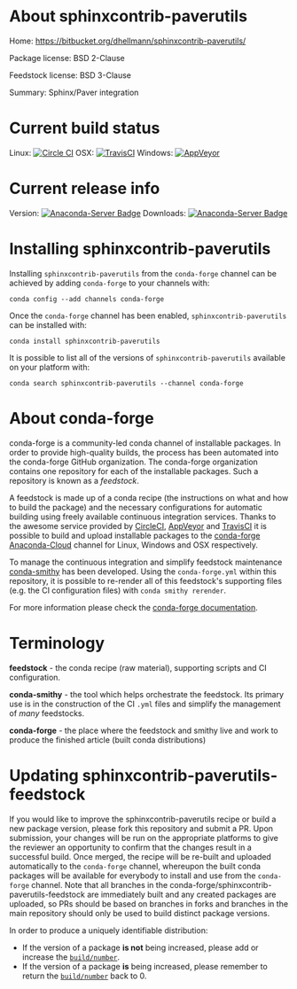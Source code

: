 About sphinxcontrib-paverutils
==============================

Home: https://bitbucket.org/dhellmann/sphinxcontrib-paverutils/

Package license: BSD 2-Clause

Feedstock license: BSD 3-Clause

Summary: Sphinx/Paver integration



Current build status
====================

Linux: [![Circle CI](https://circleci.com/gh/conda-forge/sphinxcontrib-paverutils-feedstock.svg?style=shield)](https://circleci.com/gh/conda-forge/sphinxcontrib-paverutils-feedstock)
OSX: [![TravisCI](https://travis-ci.org/conda-forge/sphinxcontrib-paverutils-feedstock.svg?branch=master)](https://travis-ci.org/conda-forge/sphinxcontrib-paverutils-feedstock)
Windows: [![AppVeyor](https://ci.appveyor.com/api/projects/status/github/conda-forge/sphinxcontrib-paverutils-feedstock?svg=True)](https://ci.appveyor.com/project/conda-forge/sphinxcontrib-paverutils-feedstock/branch/master)

Current release info
====================
Version: [![Anaconda-Server Badge](https://anaconda.org/conda-forge/sphinxcontrib-paverutils/badges/version.svg)](https://anaconda.org/conda-forge/sphinxcontrib-paverutils)
Downloads: [![Anaconda-Server Badge](https://anaconda.org/conda-forge/sphinxcontrib-paverutils/badges/downloads.svg)](https://anaconda.org/conda-forge/sphinxcontrib-paverutils)

Installing sphinxcontrib-paverutils
===================================

Installing `sphinxcontrib-paverutils` from the `conda-forge` channel can be achieved by adding `conda-forge` to your channels with:

```
conda config --add channels conda-forge
```

Once the `conda-forge` channel has been enabled, `sphinxcontrib-paverutils` can be installed with:

```
conda install sphinxcontrib-paverutils
```

It is possible to list all of the versions of `sphinxcontrib-paverutils` available on your platform with:

```
conda search sphinxcontrib-paverutils --channel conda-forge
```


About conda-forge
=================

conda-forge is a community-led conda channel of installable packages.
In order to provide high-quality builds, the process has been automated into the
conda-forge GitHub organization. The conda-forge organization contains one repository
for each of the installable packages. Such a repository is known as a *feedstock*.

A feedstock is made up of a conda recipe (the instructions on what and how to build
the package) and the necessary configurations for automatic building using freely
available continuous integration services. Thanks to the awesome service provided by
[CircleCI](https://circleci.com/), [AppVeyor](http://www.appveyor.com/)
and [TravisCI](https://travis-ci.org/) it is possible to build and upload installable
packages to the [conda-forge](https://anaconda.org/conda-forge)
[Anaconda-Cloud](http://docs.anaconda.org/) channel for Linux, Windows and OSX respectively.

To manage the continuous integration and simplify feedstock maintenance
[conda-smithy](http://github.com/conda-forge/conda-smithy) has been developed.
Using the ``conda-forge.yml`` within this repository, it is possible to re-render all of
this feedstock's supporting files (e.g. the CI configuration files) with ``conda smithy rerender``.

For more information please check the [conda-forge documentation](https://conda-forge.org/docs/).

Terminology
===========

**feedstock** - the conda recipe (raw material), supporting scripts and CI configuration.

**conda-smithy** - the tool which helps orchestrate the feedstock.
                   Its primary use is in the construction of the CI ``.yml`` files
                   and simplify the management of *many* feedstocks.

**conda-forge** - the place where the feedstock and smithy live and work to
                  produce the finished article (built conda distributions)


Updating sphinxcontrib-paverutils-feedstock
===========================================

If you would like to improve the sphinxcontrib-paverutils recipe or build a new
package version, please fork this repository and submit a PR. Upon submission,
your changes will be run on the appropriate platforms to give the reviewer an
opportunity to confirm that the changes result in a successful build. Once
merged, the recipe will be re-built and uploaded automatically to the
`conda-forge` channel, whereupon the built conda packages will be available for
everybody to install and use from the `conda-forge` channel.
Note that all branches in the conda-forge/sphinxcontrib-paverutils-feedstock are
immediately built and any created packages are uploaded, so PRs should be based
on branches in forks and branches in the main repository should only be used to
build distinct package versions.

In order to produce a uniquely identifiable distribution:
 * If the version of a package **is not** being increased, please add or increase
   the [``build/number``](http://conda.pydata.org/docs/building/meta-yaml.html#build-number-and-string).
 * If the version of a package **is** being increased, please remember to return
   the [``build/number``](http://conda.pydata.org/docs/building/meta-yaml.html#build-number-and-string)
   back to 0.
